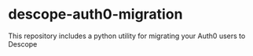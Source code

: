# descope-auth0-migration
This repository includes a python utility for migrating your Auth0 users to Descope
